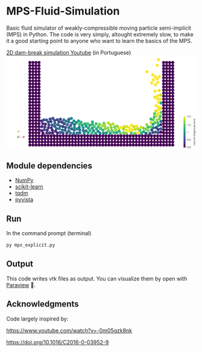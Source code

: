 # MPS-Fluid-Simulation
Basic fluid simulator of weakly-compressible moving particle semi-implicit (MPS) in Python.
The code is very simply, altought extremely slow, to make it a good starting point to anyone who want to learn the basics of the MPS.

[2D dam-break simulation Youtube](https://youtu.be/yUgjYa51v6k) (in Portuguese)
![fig2Ddam](dambreak_explicit_01.png)

## Module dependencies
- [NumPy](https://numpy.org/install)
- [scikit-learn](https://scikit-learn.org/stable/install.html)
- [tqdm](https://tqdm.github.io/)
- [pyvista](https://docs.pyvista.org/version/stable/getting-started/index.html)

## Run
In the command prompt (terminal)
```bash
py mps_explicit.py
```

## Output
This code writes vtk files as output. You can visualize them by open with [Paraview](https://www.paraview.org) :eyes:.

## Acknowledgments
Code largely inspired by:

https://www.youtube.com/watch?v=-0m05gzk8nk

https://doi.org/10.1016/C2016-0-03952-9
